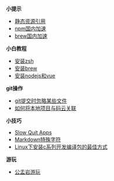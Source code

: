 <!-- * [<center>回到顶部</center>](biubiu/README.md) -->
<!--  -->

**小提示**
* [静态资源引用](biubiu/静态资源)
* [npm国内加速](biubiu/npm国内加速)
* [brew国内加速](biubiu/brew国内加速)

**小白教程**
* [安装zsh](biubiu/zsh.md)
* [安装brew](biubiu/brew.md)
* [安装nodejs和vue](biubiu/install_vue.md)

**git操作**
* [git提交时忽略某些文件](biubiu/gitignore.md)
* [如何将本地项目与码云关联](biubiu/如何将本地项目与码云关联)

**小技巧**
* [Slow Quit Apps](biubiu/Slow_Quit_Apps)
* [Markdown特殊字符](biubiu/Markdown特殊字符)
* [Linux下安装c系列开发编译包的最佳方式](biubiu/Linux下安装c系列开发编译包的最佳方式)

**游玩**
* [公盂岩游玩](biubiu/公盂岩游玩)






